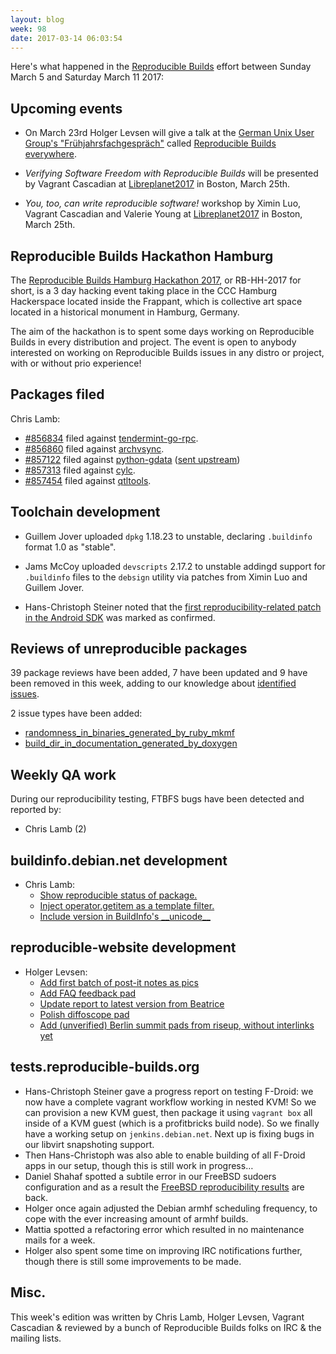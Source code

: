 ```yaml
---
layout: blog
week: 98
date: 2017-03-14 06:03:54
---
```


Here's what happened in the [Reproducible Builds](https://reproducible-builds.org) effort between Sunday March 5 and Saturday March 11 2017:

Upcoming events
---------------

* On March 23rd Holger Levsen will give a talk at the [German Unix User Group's "Frühjahrsfachgespräch"](http://www.guug.de/veranstaltungen/ffg2017/) called [Reproducible Builds everywhere](http://www.guug.de/adm/ffg-pk/abstracts.html#4_5_2).

* *Verifying Software Freedom with Reproducible Builds* will be presented
by Vagrant Cascadian at
[Libreplanet2017](https://www.libreplanet.org/2017/) in Boston, March
25th.

* *You, too, can write reproducible software!* workshop by Ximin Luo,
Vagrant Cascadian and Valerie Young at
[Libreplanet2017](https://www.libreplanet.org/2017/) in Boston, March
25th.

Reproducible Builds Hackathon Hamburg
-------------------------------------

The [Reproducible Builds Hamburg Hackathon 2017](https://wiki.debian.org/ReproducibleBuilds/HamburgHackathon2017), or RB-HH-2017 for short, is a 3 day hacking event taking place in the CCC Hamburg Hackerspace located inside the Frappant, which is collective art space located in a historical monument in Hamburg, Germany.

The aim of the hackathon is to spent some days working on Reproducible Builds in every distribution and project. The event is open to anybody interested on working on Reproducible Builds issues in any distro or project, with or without prio experience!

Packages filed
--------------

Chris Lamb:

* <a href="https://bugs.debian.org/856834">#856834</a> filed against <a href="https://tracker.debian.org/pkg/tendermint-go-rpc">tendermint-go-rpc</a>.
* <a href="https://bugs.debian.org/856860">#856860</a> filed against <a href="https://tracker.debian.org/pkg/archvsync">archvsync</a>.
* <a href="https://bugs.debian.org/857122">#857122</a> filed against <a href="https://tracker.debian.org/pkg/python-gdata">python-gdata</a> ([sent upstream](https://github.com/google/gdata-python-client/pull/56))
* <a href="https://bugs.debian.org/857313">#857313</a> filed against <a href="https://tracker.debian.org/pkg/cylc">cylc</a>.
* <a href="https://bugs.debian.org/857454">#857454</a> filed against <a href="https://tracker.debian.org/pkg/qtltools">qtltools</a>.

Toolchain development
---------------------

* Guillem Jover uploaded `dpkg` 1.18.23 to unstable, declaring `.buildinfo` format 1.0 as "stable".

* Jams McCoy uploaded `devscripts` 2.17.2 to unstable addingd support for `.buildinfo` files to the `debsign` utility via patches from Ximin Luo and Guillem Jover.

* Hans-Christoph Steiner noted that the [first reproducibility-related patch in the Android SDK](https://code.google.com/p/android/issues/detail?id=231886) was marked as confirmed.


Reviews of unreproducible packages
----------------------------------

39 package reviews have been added, 7 have been updated and 9 have been removed in this week,
adding to our knowledge about [identified issues](https://tests.reproducible-builds.org/debian/index_issues.html).

2 issue types have been added:

- [ randomness\_in\_binaries\_generated\_by\_ruby\_mkmf](https://anonscm.debian.org/git/reproducible/notes.git/commit/?id=32989ecd)
- [build\_dir\_in\_documentation\_generated\_by\_doxygen](https://anonscm.debian.org/git/reproducible/notes.git/commit/?id=031e6feb)

Weekly QA work
--------------

During our reproducibility testing, FTBFS bugs have been detected and reported by:

 - Chris Lamb (2)

buildinfo.debian.net development
--------------------------------


- Chris Lamb:
  - [Show reproducible status of package.](https://anonscm.debian.org/git/reproducible/buildinfo.debian.net.git/commit/?id=e64e321)
  - [Inject operator.getitem as a template filter.](https://anonscm.debian.org/git/reproducible/buildinfo.debian.net.git/commit/?id=03630a4)
  - [Include version in BuildInfo's \_\_unicode\_\_](https://anonscm.debian.org/git/reproducible/buildinfo.debian.net.git/commit/?id=995abff)



reproducible-website development
--------------------------------


- Holger Levsen:
  - [Add first batch of post-it notes as pics](https://anonscm.debian.org/git/reproducible/reproducible-website.git/commit/?id=320d05e)
  - [Add FAQ feedback pad](https://anonscm.debian.org/git/reproducible/reproducible-website.git/commit/?id=260209b)
  - [Update report to latest version from Beatrice](https://anonscm.debian.org/git/reproducible/reproducible-website.git/commit/?id=73250c2)
  - [Polish diffoscope pad](https://anonscm.debian.org/git/reproducible/reproducible-website.git/commit/?id=76b375e)
  - [Add (unverified) Berlin summit pads from riseup, without interlinks yet](https://anonscm.debian.org/git/reproducible/reproducible-website.git/commit/?id=04ca865)

tests.reproducible-builds.org
-----------------------

- Hans-Christoph Steiner gave a progress report on testing F-Droid: we now have a complete vagrant workflow working in nested KVM!  So we can provision a new KVM guest, then package it using `vagrant box` all inside of a KVM guest (which is a profitbricks build node). So we finally have a working setup on `jenkins.debian.net`. Next up is fixing bugs in our libvirt snapshoting support.
- Then Hans-Christoph was also able to enable building of all F-Droid apps in our setup, though this is still work in progress…
- Daniel Shahaf spotted a subtile error in our FreeBSD sudoers configuration and as a result the [FreeBSD reproducibility results](https://tests.reproducible-builds.org/freebsd/) are back.
- Holger once again adjusted the Debian armhf scheduling frequency, to cope with the ever increasing amount of armhf builds.
- Mattia spotted a refactoring error which resulted in no maintenance mails for a week.
- Holger also spent some time on improving IRC notifications further, though there is still some improvements to be made.

Misc.
-----

This week's edition was written by Chris Lamb, Holger Levsen, Vagrant Cascadian & reviewed by a bunch of Reproducible Builds folks on IRC & the mailing lists.
